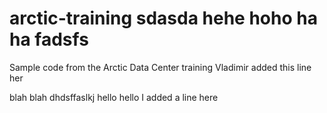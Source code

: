 # arctic-training sdasda hehe hoho ha ha fadsfs
Sample code from the Arctic Data Center training
Vladimir added this line her
 
 blah blah dhdsffaslkj hello hello
 I added a line here